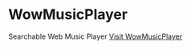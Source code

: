 # WowMusicPlayer
Searchable Web Music Player
<a href="http://www.geekyouth.net/PlayerTest">Visit WowMusicPlayer</a>